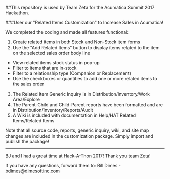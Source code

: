 ##This repository is used by Team Zeta for the Acumatica Summit 2017 Hackathon.

###User our "Related Items Customization" to Increase Sales in Acumatica!

We completed the coding and made all features functional:

1. Create related items in both Stock and Non-Stock item forms
2. Use the "Add Related Items" button to display items related to the item on the selected sales order body line
  * View related items stock status in pop-up
  * Filter to items that are in-stock
  * Filter to a relationship type (Companion or Replacement)
  * Use the checkboxes or quantities to add one or more related items to the sales order
3. The Related Item Generic Inquiry is in Distribution/Inventory/Work Area/Explore
4. The Parent-Child and Child-Parent reports have been formatted and are in Distribution/Inventory/Reports/Audit
5. A Wiki is included with documentation in Help/HAT Related Items/Related Items

Note that all source code, reports, generic inquiry, wiki, and site map changes are included in the customization package.  Simply import and publish the package!

---

BJ and I had a great time at Hack-A-Thon 2017!  Thank you team Zeta!

If you have any questions, forward them to:
Bill Dimes - bdimes@dimesoftinc.com
